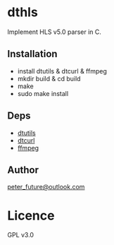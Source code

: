 # dthls

Implement HLS v5.0 parser in C.


## Installation
- install dtutils & dtcurl & ffmpeg
- mkdir build & cd build
- make
- sudo make install

## Deps

- [dtutils](https://github.com/peterfuture/dtutils)
- [dtcurl](https://github.com/peterfuture/dtcurl)
- [ffmpeg](https://github.com/FFmpeg/FFmpeg)

## Author

peter_future@outlook.com

# Licence

GPL v3.0
